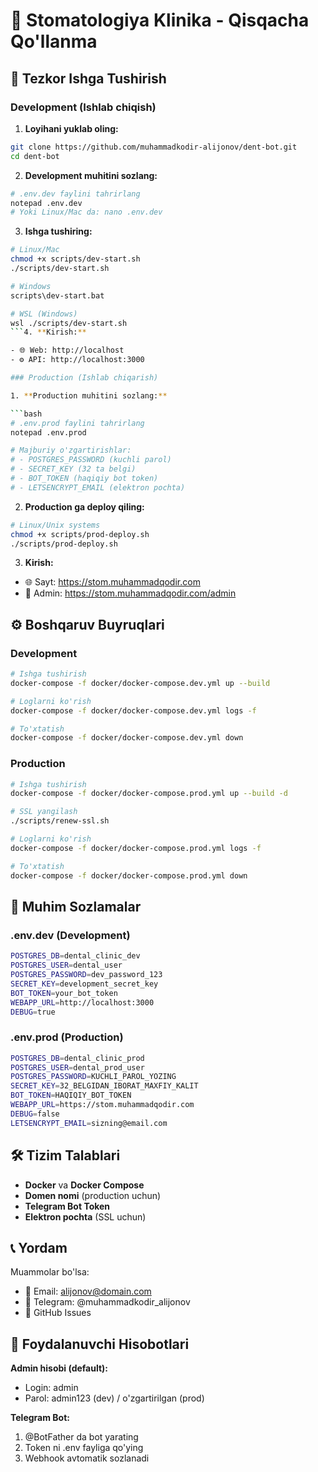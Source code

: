# 🦷 Stomatologiya Klinika - Qisqacha Qo'llanma

## 🚀 Tezkor Ishga Tushirish

### Development (Ishlab chiqish)

1. **Loyihani yuklab oling:**

```bash
git clone https://github.com/muhammadkodir-alijonov/dent-bot.git
cd dent-bot
```

2. **Development muhitini sozlang:**

```bash
# .env.dev faylini tahrirlang
notepad .env.dev
# Yoki Linux/Mac da: nano .env.dev
```

3. **Ishga tushiring:**

````bash
# Linux/Mac
chmod +x scripts/dev-start.sh
./scripts/dev-start.sh

# Windows
scripts\dev-start.bat

# WSL (Windows)
wsl ./scripts/dev-start.sh
```4. **Kirish:**

- 🌐 Web: http://localhost
- ⚙️ API: http://localhost:3000

### Production (Ishlab chiqarish)

1. **Production muhitini sozlang:**

```bash
# .env.prod faylini tahrirlang
notepad .env.prod

# Majburiy o'zgartirishlar:
# - POSTGRES_PASSWORD (kuchli parol)
# - SECRET_KEY (32 ta belgi)
# - BOT_TOKEN (haqiqiy bot token)
# - LETSENCRYPT_EMAIL (elektron pochta)
````

2. **Production ga deploy qiling:**

```bash
# Linux/Unix systems
chmod +x scripts/prod-deploy.sh
./scripts/prod-deploy.sh
```

3. **Kirish:**

- 🌐 Sayt: https://stom.muhammadqodir.com
- 🔧 Admin: https://stom.muhammadqodir.com/admin

## ⚙️ Boshqaruv Buyruqlari

### Development

```bash
# Ishga tushirish
docker-compose -f docker/docker-compose.dev.yml up --build

# Loglarni ko'rish
docker-compose -f docker/docker-compose.dev.yml logs -f

# To'xtatish
docker-compose -f docker/docker-compose.dev.yml down
```

### Production

```bash
# Ishga tushirish
docker-compose -f docker/docker-compose.prod.yml up --build -d

# SSL yangilash
./scripts/renew-ssl.sh

# Loglarni ko'rish
docker-compose -f docker/docker-compose.prod.yml logs -f

# To'xtatish
docker-compose -f docker/docker-compose.prod.yml down
```

## 🔧 Muhim Sozlamalar

### .env.dev (Development)

```bash
POSTGRES_DB=dental_clinic_dev
POSTGRES_USER=dental_user
POSTGRES_PASSWORD=dev_password_123
SECRET_KEY=development_secret_key
BOT_TOKEN=your_bot_token
WEBAPP_URL=http://localhost:3000
DEBUG=true
```

### .env.prod (Production)

```bash
POSTGRES_DB=dental_clinic_prod
POSTGRES_USER=dental_prod_user
POSTGRES_PASSWORD=KUCHLI_PAROL_YOZING
SECRET_KEY=32_BELGIDAN_IBORAT_MAXFIY_KALIT
BOT_TOKEN=HAQIQIY_BOT_TOKEN
WEBAPP_URL=https://stom.muhammadqodir.com
DEBUG=false
LETSENCRYPT_EMAIL=sizning@email.com
```

## 🛠 Tizim Talablari

- **Docker** va **Docker Compose**
- **Domen nomi** (production uchun)
- **Telegram Bot Token**
- **Elektron pochta** (SSL uchun)

## 📞 Yordam

Muammolar bo'lsa:

- 📧 Email: alijonov@domain.com
- 💬 Telegram: @muhammadkodir_alijonov
- 🐛 GitHub Issues

## 🏥 Foydalanuvchi Hisobotlari

**Admin hisobi (default):**

- Login: admin
- Parol: admin123 (dev) / o'zgartirilgan (prod)

**Telegram Bot:**

1. @BotFather da bot yarating
2. Token ni .env fayliga qo'ying
3. Webhook avtomatik sozlanadi
